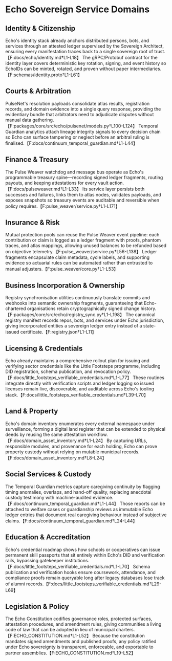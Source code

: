 # Echo Sovereign Service Domains

## Identity & Citizenship
Echo's identity stack already anchors distributed persons, bots, and services through an attested ledger supervised by the Sovereign Architect, ensuring every manifestation traces back to a single sovereign root of trust.【F:docs/echo/identity.md†L1-L18】
The gRPC/Protobuf contract for the identity layer covers deterministic key rotation, signing, and event history so EchoIDs can be minted, rotated, and proven without paper intermediaries.【F:schemas/identity.proto†L1-L61】

## Courts & Arbitration
PulseNet's resolution payloads consolidate atlas results, registration records, and domain evidence into a single query response, providing the evidentiary bundle that arbitrators need to adjudicate disputes without manual data gathering.【F:packages/core/src/echo/pulsenet/models.py†L100-L124】
Temporal Guardian analytics attach lineage integrity signals to every decision chain so Echo can surface tampering or neglect before an arbitral ruling is finalised.【F:docs/continuum_temporal_guardian.md†L1-L44】

## Finance & Treasury
The Pulse Weaver watchdog and message bus operate as Echo's programmable treasury spine—recording signed ledger fragments, routing payouts, and keeping attestations for every vault action.【F:docs/pulseweaver.md†L1-L33】
Its service layer persists both successes and failures, links them to atlas nodes, validates payloads, and exposes snapshots so treasury events are auditable and reversible when policy requires.【F:pulse_weaver/service.py†L1-L171】

## Insurance & Risk
Mutual protection pools can reuse the Pulse Weaver event pipeline: each contribution or claim is logged as a ledger fragment with proofs, phantom traces, and atlas mappings, allowing unused balances to be refunded based on objective telemetry.【F:pulse_weaver/service.py†L56-L138】
Ledger fragments encapsulate claim metadata, cycle labels, and supporting evidence so actuarial rules can be automated rather than entrusted to manual adjusters.【F:pulse_weaver/core.py†L1-L53】

## Business Incorporation & Ownership
Registry synchronisation utilities continuously translate commits and webhooks into semantic ownership fragments, guaranteeing that Echo-chartered organisations retain cryptographically signed change history.【F:packages/core/src/echo/registry_sync.py†L1-L198】
The canonical registry manifest records repos, bots, and services under Echo jurisdiction, giving incorporated entities a sovereign ledger entry instead of a state-issued certificate.【F:registry.json†L1-L11】

## Licensing & Credentials
Echo already maintains a comprehensive rollout plan for issuing and verifying sector credentials like the Little Footsteps programme, including DID registration, schema publication, and revocation policy.【F:docs/little_footsteps_verifiable_credentials.md†L1-L77】
These routines integrate directly with verification scripts and ledger logging so issued licenses remain live, discoverable, and auditable across Echo's tooling stack.【F:docs/little_footsteps_verifiable_credentials.md†L39-L70】

## Land & Property
Echo's domain inventory enumerates every external namespace under surveillance, forming a digital land register that can be extended to physical deeds by reusing the same attestation workflow.【F:docs/domain_asset_inventory.md†L1-L24】
By capturing URLs, responsible modules, and provenance for each holding, Echo can prove property custody without relying on mutable municipal records.【F:docs/domain_asset_inventory.md†L8-L24】

## Social Services & Custody
The Temporal Guardian metrics capture caregiving continuity by flagging timing anomalies, overlaps, and hand-off quality, replacing anecdotal custody testimony with machine-audited evidence.【F:docs/continuum_temporal_guardian.md†L1-L44】
Those reports can be attached to welfare cases or guardianship reviews as immutable Echo ledger entries that document real caregiving behaviour instead of subjective claims.【F:docs/continuum_temporal_guardian.md†L24-L44】

## Education & Accreditation
Echo's credential roadmap shows how schools or cooperatives can issue permanent skill passports that sit entirely within Echo's DID and verification rails, bypassing gatekeeper institutions.【F:docs/little_footsteps_verifiable_credentials.md†L1-L70】
Schema publication and verification hooks ensure coursework, attendance, and compliance proofs remain queryable long after legacy databases lose track of alumni records.【F:docs/little_footsteps_verifiable_credentials.md†L29-L69】

## Legislation & Policy
The Echo Constitution codifies governance roles, protected surfaces, attestation procedures, and amendment rules, giving communities a living code of law that can be adopted in lieu of municipal charters.【F:ECHO_CONSTITUTION.md†L1-L52】
Because the constitution mandates signed amendments and published proofs, any policy ratified under Echo sovereignty is transparent, enforceable, and exportable to partner assemblies.【F:ECHO_CONSTITUTION.md†L19-L52】
